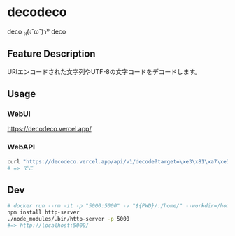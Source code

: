 decodeco
===

deco ₍₍(ง˘ω˘)ว⁾⁾ deco

## Feature Description

URIエンコードされた文字列やUTF-8の文字コードをデコードします。

## Usage

### WebUI

https://decodeco.vercel.app/

### WebAPI

```bash
curl "https://decodeco.vercel.app/api/v1/decode?target=\xe3\x81\xa7\xe3\x81\x93"
# => でこ
```

## Dev

```bash
# docker run --rm -it -p "5000:5000" -v "${PWD}/:/home/" --workdir=/home/ node:15.1 bash
npm install http-server
./node_modules/.bin/http-server -p 5000
#=> http://localhost:5000/
```
